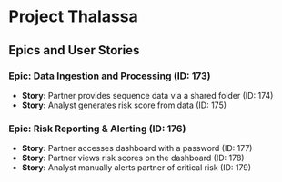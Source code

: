 # Project Thalassa

## Epics and User Stories

### Epic: Data Ingestion and Processing (ID: 173)

- **Story:** Partner provides sequence data via a shared folder (ID: 174)
- **Story:** Analyst generates risk score from data (ID: 175)

### Epic: Risk Reporting & Alerting (ID: 176)

- **Story:** Partner accesses dashboard with a password (ID: 177)
- **Story:** Partner views risk scores on the dashboard (ID: 178)
- **Story:** Analyst manually alerts partner of critical risk (ID: 179)
